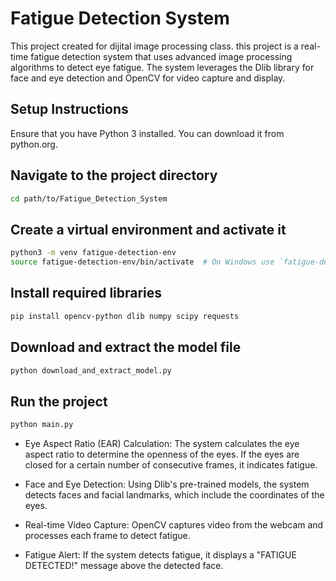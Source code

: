# Fatigue Detection System

This project created for dijital image processing class. this project is a real-time fatigue detection system that uses advanced image processing algorithms to detect eye fatigue. The system leverages the Dlib library for face and eye detection and OpenCV for video capture and display.

## Setup Instructions

Ensure that you have Python 3 installed. You can download it from python.org.

## Navigate to the project directory
```bash
cd path/to/Fatigue_Detection_System
```

## Create a virtual environment and activate it
```bash
python3 -m venv fatigue-detection-env
source fatigue-detection-env/bin/activate  # On Windows use `fatigue-detection-env\Scripts\activate`
```

## Install required libraries
```bash
pip install opencv-python dlib numpy scipy requests
```

## Download and extract the model file
```bash
python download_and_extract_model.py
```

## Run the project
```bash
python main.py
```

- Eye Aspect Ratio (EAR) Calculation: The system calculates the eye aspect ratio to determine the openness of the eyes. If the eyes are closed for a certain number of consecutive frames, it indicates fatigue.

- Face and Eye Detection: Using Dlib's pre-trained models, the system detects faces and facial landmarks, which include the coordinates of the eyes.

- Real-time Video Capture: OpenCV captures video from the webcam and processes each frame to detect fatigue.

- Fatigue Alert: If the system detects fatigue, it displays a "FATIGUE DETECTED!" message above the detected face.
